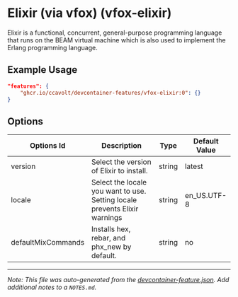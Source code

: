 
# Elixir (via vfox) (vfox-elixir)

Elixir is a functional, concurrent, general-purpose programming language that runs on the BEAM virtual machine which is also used to implement the Erlang programming language.

## Example Usage

```json
"features": {
    "ghcr.io/ccavolt/devcontainer-features/vfox-elixir:0": {}
}
```

## Options

| Options Id | Description | Type | Default Value |
|-----|-----|-----|-----|
| version | Select the version of Elixir to install. | string | latest |
| locale | Select the locale you want to use. Setting locale prevents Elixir warnings | string | en_US.UTF-8 |
| defaultMixCommands | Installs hex, rebar, and phx_new by default. | string | no |



---

_Note: This file was auto-generated from the [devcontainer-feature.json](https://github.com/ccavolt/devcontainer-features/blob/main/src/vfox-elixir/devcontainer-feature.json).  Add additional notes to a `NOTES.md`._
